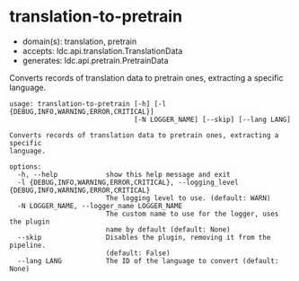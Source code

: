 # translation-to-pretrain

* domain(s): translation, pretrain
* accepts: ldc.api.translation.TranslationData
* generates: ldc.api.pretrain.PretrainData

Converts records of translation data to pretrain ones, extracting a specific language.

```
usage: translation-to-pretrain [-h] [-l {DEBUG,INFO,WARNING,ERROR,CRITICAL}]
                               [-N LOGGER_NAME] [--skip] [--lang LANG]

Converts records of translation data to pretrain ones, extracting a specific
language.

options:
  -h, --help            show this help message and exit
  -l {DEBUG,INFO,WARNING,ERROR,CRITICAL}, --logging_level {DEBUG,INFO,WARNING,ERROR,CRITICAL}
                        The logging level to use. (default: WARN)
  -N LOGGER_NAME, --logger_name LOGGER_NAME
                        The custom name to use for the logger, uses the plugin
                        name by default (default: None)
  --skip                Disables the plugin, removing it from the pipeline.
                        (default: False)
  --lang LANG           The ID of the language to convert (default: None)
```

